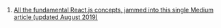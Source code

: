 1. [All the fundamental React.js concepts, jammed into this single Medium article (updated August 2019)](https://medium.com/edge-coders/all-the-fundamental-react-js-concepts-jammed-into-this-single-medium-article-c83f9b53eac2)
